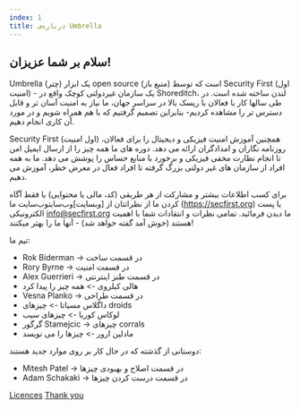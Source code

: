 ```yaml
---
index: 1
title: درباره‌ی Umbrella
---
```

## سلام بر شما عزیزان!

Umbrella (چتر) یک ابزار open source (منبع باز) است که توسط Security First (اول امنیت) - یک سازمان غیردولتی کوچک واقع در Shoreditch، لندن ساخته شده است. در طی سالها کار با فعالان با ریسک بالا در سراسر جهان، ما نیاز به امنیت آسان تر و قابل دسترس تر را مشاهده کردیم- بنابراین تصمیم گرفتیم که با هم همراه شویم و در مورد آن کاری انجام دهیم.

Security First (اول امنیت) همچنین آموزش امنیت فیزیکی و دیجیتال را برای فعالان، روزنامه نگاران و امدادگران ارائه می دهد. دوره های ما همه چیز را از ارسال ایمیل امن تا انجام نظارت مخفی فیزیکی و برخورد با منابع حساس را پوشش می دهد. ما به همه افراد از سازمان های غیر دولتی بزرگ گرفته تا افراد فعال در معرض خطر، آموزش می دهیم.

برای کسب اطلاعات بیشتر و مشارکت از هر طریقی (کد، مالی یا محتوایی) یا فقط آگاه کردن ما از نظراتتان از [وبسایت]وب‌سایتوب‌سایت ما (https://secfirst.org) یا پست الکترونیکی info@secfirst.org ما دیدن فرمائید. تمامی نظرات و انتقادات شما با اهمیت هستند (خوش آمد گفته خواهد شد) - آنها ما را بهتر میکنند!

تیم ما:

*   Rok Biderman -> در قسمت ساخت 
*   Rory Byrne -> در قسمت امنیت 
*   Alex Guerrieri -> در قسمت طنز اینترنتی 
*   هالی کیلروی -&gt; همه چیز را پیدا کرد
*   Vesna Planko -> در قسمت طراحی 
*   داگلاس مسیاتا -&gt; چیزهای droids
*   لوکاس کوریا -&gt; چیزهای سیب
*   گرگور Stamejcic -&gt; چیزهای corrals
*   مادلین ارور -&gt; چیزها را می نویسد

دوستانی از گذشته که در حال کار بر روی موارد جدید هستند:
*   Mitesh Patel -> در قسمت اصلاح و بهبودی چیزها
*   Adam Schakaki -> در قسمت درست کردن چیزها

[Licences](umbrella://licences/)
[Thank you](umbrella://thankyou/)
